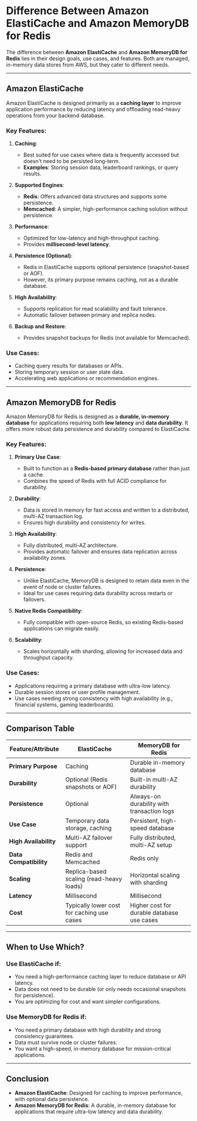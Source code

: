 # Difference Between Amazon ElastiCache and Amazon MemoryDB for Redis

The difference between **Amazon ElastiCache** and **Amazon MemoryDB for Redis** lies in their design goals, use cases, and features. Both are managed, in-memory data stores from AWS, but they cater to different needs.

---

## Amazon ElastiCache
Amazon ElastiCache is designed primarily as a **caching layer** to improve application performance by reducing latency and offloading read-heavy operations from your backend database.

### **Key Features**:
1. **Caching**:
    - Best suited for use cases where data is frequently accessed but doesn't need to be persisted long-term.
    - **Examples**: Storing session data, leaderboard rankings, or query results.

2. **Supported Engines**:
    - **Redis**: Offers advanced data structures and supports some persistence.
    - **Memcached**: A simpler, high-performance caching solution without persistence.

3. **Performance**:
    - Optimized for low-latency and high-throughput caching.
    - Provides **millisecond-level latency**.

4. **Persistence (Optional)**:
    - Redis in ElastiCache supports optional persistence (snapshot-based or AOF).
    - However, its primary purpose remains caching, not as a durable database.

5. **High Availability**:
    - Supports replication for read scalability and fault tolerance.
    - Automatic failover between primary and replica nodes.

6. **Backup and Restore**:
    - Provides snapshot backups for Redis (not available for Memcached).

### **Use Cases**:
- Caching query results for databases or APIs.
- Storing temporary session or user state data.
- Accelerating web applications or recommendation engines.

---

## Amazon MemoryDB for Redis
Amazon MemoryDB for Redis is designed as a **durable, in-memory database** for applications requiring both **low latency** and **data durability**. It offers more robust data persistence and durability compared to ElastiCache.

### **Key Features**:
1. **Primary Use Case**:
    - Built to function as a **Redis-based primary database** rather than just a cache.
    - Combines the speed of Redis with full ACID compliance for durability.

2. **Durability**:
    - Data is stored in memory for fast access and written to a distributed, multi-AZ transaction log.
    - Ensures high durability and consistency for writes.

3. **High Availability**:
    - Fully distributed, multi-AZ architecture.
    - Provides automatic failover and ensures data replication across availability zones.

4. **Persistence**:
    - Unlike ElastiCache, MemoryDB is designed to retain data even in the event of node or cluster failures.
    - Ideal for use cases requiring data durability across restarts or failovers.

5. **Native Redis Compatibility**:
    - Fully compatible with open-source Redis, so existing Redis-based applications can migrate easily.

6. **Scalability**:
    - Scales horizontally with sharding, allowing for increased data and throughput capacity.

### **Use Cases**:
- Applications requiring a primary database with ultra-low latency.
- Durable session stores or user profile management.
- Use cases needing strong consistency with high availability (e.g., financial systems, gaming leaderboards).

---

## Comparison Table

| Feature/Attribute      | **ElastiCache**                          | **MemoryDB for Redis**                |
|------------------------|------------------------------------------|---------------------------------------|
| **Primary Purpose**    | Caching                                  | Durable in-memory database            |
| **Durability**         | Optional (Redis snapshots or AOF)        | Built-in multi-AZ durability          |
| **Persistence**        | Optional                                 | Always-on durability with transaction logs |
| **Use Case**           | Temporary data storage, caching          | Persistent, high-speed database       |
| **High Availability**  | Multi-AZ failover support                | Fully distributed, multi-AZ setup     |
| **Data Compatibility** | Redis and Memcached                      | Redis only                            |
| **Scaling**            | Replica-based scaling (read-heavy loads) | Horizontal scaling with sharding      |
| **Latency**            | Millisecond                              | Millisecond                           |
| **Cost**               | Typically lower cost for caching use cases | Higher cost for durable database use cases |

---

## When to Use Which?

### **Use ElastiCache if**:
- You need a high-performance caching layer to reduce database or API latency.
- Data does not need to be durable (or only needs occasional snapshots for persistence).
- You are optimizing for cost and want simpler configurations.

### **Use MemoryDB for Redis if**:
- You need a primary database with high durability and strong consistency guarantees.
- Data must survive node or cluster failures.
- You want a high-speed, in-memory database for mission-critical applications.

---

## Conclusion
- **Amazon ElastiCache**: Designed for caching to improve performance, with optional data persistence.
- **Amazon MemoryDB for Redis**: A durable, in-memory database for applications that require ultra-low latency and data durability.
